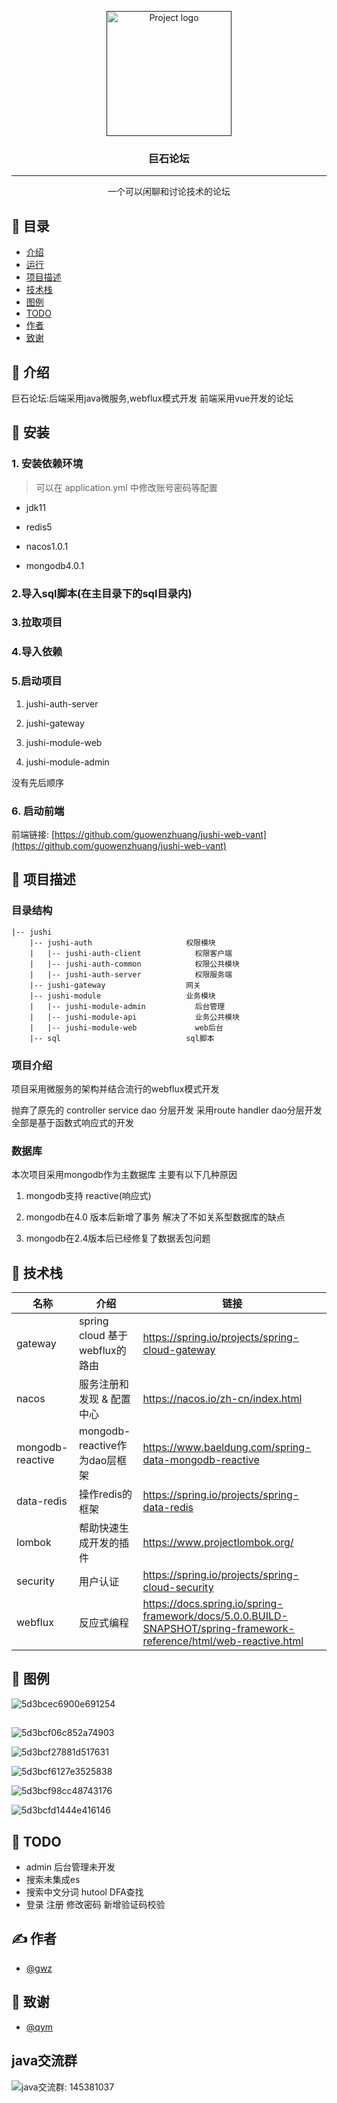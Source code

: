 <p align="center">
  <a href="" rel="noopener">
 <img width=200px height=200px src="./logo.png" alt="Project logo"></a>
</p>

<h3 align="center">巨石论坛</h3>

---

<p align="center"> 
    一个可以闲聊和讨论技术的论坛
    <br> 
</p>

## 📝 目录

- [介绍](#about)
- [运行](#run)
- [项目描述](#jushiDetail)
- [技术栈](#skill)
- [图例](#tuli)
- [TODO](#todo)
- [作者](#author)
- [致谢](#thank)

## 🧐 介绍 <a name = "about"></a>

巨石论坛:后端采用java微服务,webflux模式开发 前端采用vue开发的论坛

## 🏁 安装 <a name = "run"></a>

### 1. 安装依赖环境

> 可以在 application.yml 中修改账号密码等配置

- jdk11

- redis5

- nacos1.0.1 

- mongodb4.0.1

### 2.导入sql脚本(在主目录下的sql目录内)

### 3.拉取项目

### 4.导入依赖

### 5.启动项目

1. jushi-auth-server

2. jushi-gateway

3. jushi-module-web

4. jushi-module-admin

没有先后顺序

### 6. 启动前端

前端链接: [https://github.com/guowenzhuang/jushi-web-vant](https://github.com/guowenzhuang/jushi-web-vant)

## 🔧 项目描述 <a name = "jushiDetail"></a>

### 目录结构

```
|-- jushi                                 
    |-- jushi-auth                     权限模块
    |   |-- jushi-auth-client            权限客户端
    |   |-- jushi-auth-common            权限公共模块
    |   |-- jushi-auth-server            权限服务端
    |-- jushi-gateway                  网关
    |-- jushi-module                   业务模块
    |   |-- jushi-module-admin           后台管理
    |   |-- jushi-module-api             业务公共模块
    |   |-- jushi-module-web             web后台
    |-- sql                            sql脚本
```

### 项目介绍

项目采用微服务的架构并结合流行的webflux模式开发

抛弃了原先的 controller service dao 分层开发
采用route handler dao分层开发 全部是基于函数式响应式的开发

### 数据库

本次项目采用mongodb作为主数据库 主要有以下几种原因

1. mongodb支持 reactive(响应式)

2. mongodb在4.0 版本后新增了事务 解决了不如关系型数据库的缺点

3. mongodb在2.4版本后已经修复了数据丢包问题

## 🎈 技术栈 <a name="skill"></a>

| 名称               | 介绍                        | 链接                                                                                                                  |
| ---------------- | ------------------------- | ------------------------------------------------------------------------------------------------------------------- |
| gateway          | spring cloud 基于webflux的路由 | https://spring.io/projects/spring-cloud-gateway                                                                     |
| nacos            | 服务注册和发现 & 配置中心            | https://nacos.io/zh-cn/index.html                                                                                   |
| mongodb-reactive | mongodb-reactive作为dao层框架  | https://www.baeldung.com/spring-data-mongodb-reactive                                                               |
| data-redis       | 操作redis的框架                | https://spring.io/projects/spring-data-redis                                                                        |
| lombok           | 帮助快速生成开发的插件               | https://www.projectlombok.org/                                                                                      |
| security         | 用户认证                      | https://spring.io/projects/spring-cloud-security                                                                    |
| webflux          | 反应式编程                     | https://docs.spring.io/spring-framework/docs/5.0.0.BUILD-SNAPSHOT/spring-framework-reference/html/web-reactive.html |

## 🎨 图例 <a name = "tuli"></a>

![5d3bcec6900e691254](https://i.loli.net/2019/07/27/5d3bcec6900e691254.png)

## 

![5d3bcf06c852a74903](https://i.loli.net/2019/07/27/5d3bcf06c852a74903.png)



![5d3bcf27881d517631](https://i.loli.net/2019/07/27/5d3bcf27881d517631.png)



![5d3bcf6127e3525838](https://i.loli.net/2019/07/27/5d3bcf6127e3525838.png)

![5d3bcf98cc48743176](https://i.loli.net/2019/07/27/5d3bcf98cc48743176.png) 

![5d3bcfd1444e416146](https://i.loli.net/2019/07/27/5d3bcfd1444e416146.png)



## 🚀 TODO <a name = "todo"></a>

- admin 后台管理未开发
- 搜索未集成es
- 搜索中文分词 hutool DFA查找
- 登录 注册 修改密码 新增验证码校验

## ✍️ 作者 <a name = "authors"></a>

- [@gwz](https://guowenzhuang.gitee.io/boke/) 

## 🎉 致谢 <a name = "thank"></a>

- [@qym]() 

## java交流群 

![java交流群: 145381037](https://s2.loli.net/2022/05/23/1od6XhYxVqBEyru.jpg)
